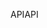 <span data-ttu-id="cf424-101">API</span><span class="sxs-lookup"><span data-stu-id="cf424-101">API</span></span>